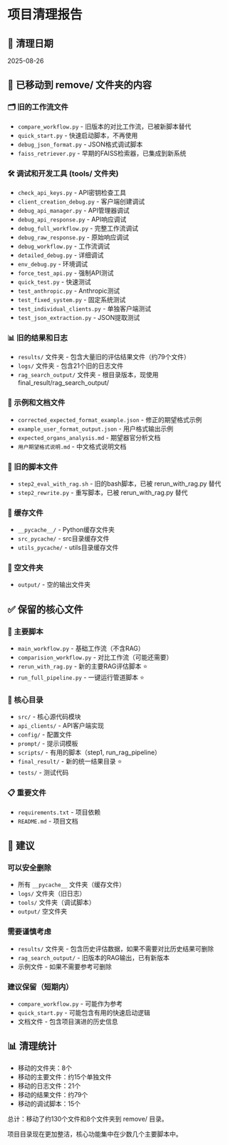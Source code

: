 # 项目清理报告

## 📅 清理日期
2025-08-26

## 📁 已移动到 remove/ 文件夹的内容

### 🗂️ 旧的工作流文件
- `compare_workflow.py` - 旧版本的对比工作流，已被新脚本替代
- `quick_start.py` - 快速启动脚本，不再使用
- `debug_json_format.py` - JSON格式调试脚本
- `faiss_retriever.py` - 早期的FAISS检索器，已集成到新系统

### 🛠️ 调试和开发工具 (tools/ 文件夹)
- `check_api_keys.py` - API密钥检查工具
- `client_creation_debug.py` - 客户端创建调试
- `debug_api_manager.py` - API管理器调试
- `debug_api_response.py` - API响应调试
- `debug_full_workflow.py` - 完整工作流调试
- `debug_raw_response.py` - 原始响应调试
- `debug_workflow.py` - 工作流调试
- `detailed_debug.py` - 详细调试
- `env_debug.py` - 环境调试
- `force_test_api.py` - 强制API测试
- `quick_test.py` - 快速测试
- `test_anthropic.py` - Anthropic测试
- `test_fixed_system.py` - 固定系统测试
- `test_individual_clients.py` - 单独客户端测试
- `test_json_extraction.py` - JSON提取测试

### 📊 旧的结果和日志 
- `results/` 文件夹 - 包含大量旧的评估结果文件（约79个文件）
- `logs/` 文件夹 - 包含21个旧的日志文件
- `rag_search_output/` 文件夹 - 根目录版本，现使用 final_result/rag_search_output/

### 📄 示例和文档文件
- `corrected_expected_format_example.json` - 修正的期望格式示例
- `example_user_format_output.json` - 用户格式输出示例
- `expected_organs_analysis.md` - 期望器官分析文档
- `用户期望格式说明.md` - 中文格式说明文档

### 🧹 旧的脚本文件
- `step2_eval_with_rag.sh` - 旧的bash脚本，已被 rerun_with_rag.py 替代
- `step2_rewrite.py` - 重写脚本，已被 rerun_with_rag.py 替代

### 💾 缓存文件
- `__pycache__/` - Python缓存文件夹
- `src_pycache/` - src目录缓存文件
- `utils_pycache/` - utils目录缓存文件

### 📁 空文件夹
- `output/` - 空的输出文件夹

## ✅ 保留的核心文件

### 🚀 主要脚本
- `main_workflow.py` - 基础工作流（不含RAG）
- `comparision_workflow.py` - 对比工作流（可能还需要）
- `rerun_with_rag.py` - 新的主要RAG评估脚本 ⭐
- `run_full_pipeline.py` - 一键运行管道脚本 ⭐

### 📁 核心目录
- `src/` - 核心源代码模块
- `api_clients/` - API客户端实现
- `config/` - 配置文件
- `prompt/` - 提示词模板
- `scripts/` - 有用的脚本（step1, run_rag_pipeline）
- `final_result/` - 新的统一结果目录 ⭐
- `tests/` - 测试代码

### 📋 重要文件
- `requirements.txt` - 项目依赖
- `README.md` - 项目文档

## 🎯 建议

### 可以安全删除
- 所有 `__pycache__` 文件夹（缓存文件）
- `logs/` 文件夹（旧日志）
- `tools/` 文件夹（调试脚本）
- `output/` 空文件夹

### 需要谨慎考虑
- `results/` 文件夹 - 包含历史评估数据，如果不需要对比历史结果可删除
- `rag_search_output/` - 旧版本的RAG输出，已有新版本
- 示例文件 - 如果不需要参考可删除

### 建议保留（短期内）
- `compare_workflow.py` - 可能作为参考
- `quick_start.py` - 可能包含有用的快速启动逻辑
- 文档文件 - 包含项目演进的历史信息

## 📊 清理统计
- 移动的文件夹：8个
- 移动的主要文件：约15个单独文件
- 移动的日志文件：21个
- 移动的结果文件：约79个
- 移动的调试脚本：15个

总计：移动了约130个文件和8个文件夹到 remove/ 目录。

项目目录现在更加整洁，核心功能集中在少数几个主要脚本中。
